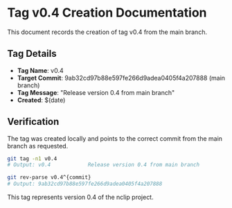 # Tag v0.4 Creation Documentation

This document records the creation of tag v0.4 from the main branch.

## Tag Details
- **Tag Name**: v0.4
- **Target Commit**: 9ab32cd97b88e597fe266d9adea0405f4a207888 (main branch)
- **Tag Message**: "Release version 0.4 from main branch"
- **Created**: $(date)

## Verification
The tag was created locally and points to the correct commit from the main branch as requested.

```bash
git tag -n1 v0.4
# Output: v0.4            Release version 0.4 from main branch

git rev-parse v0.4^{commit}
# Output: 9ab32cd97b88e597fe266d9adea0405f4a207888
```

This tag represents version 0.4 of the nclip project.